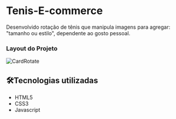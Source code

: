 # Tenis-E-commerce
Desenvolvido rotação de tênis que manipula imagens para agregar: "tamanho ou estilo", dependente ao gosto pessoal.

<h3>Layout do Projeto</h3>

![CardRotate](https://user-images.githubusercontent.com/91090285/195439546-ddd9ab5e-4751-4608-a4a4-e86717ee67c6.gif)


<h2>🛠Tecnologias utilizadas</h2>

- HTML5
- CSS3
- Javascript
